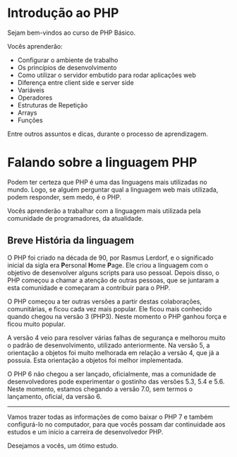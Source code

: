 # Introdução ao PHP

Sejam bem-vindos ao curso de PHP Básico.

Vocês aprenderão:

* Configurar o ambiente de trabalho
* Os princípios de desenvolvimento
* Como utilizar o servidor embutido para rodar aplicações web
* Diferença entre client side e server side
* Variáveis
* Operadores
* Estruturas de Repetição
* Arrays
* Funções

Entre outros assuntos e dicas, durante o processo de aprendizagem.

# Falando sobre a linguagem PHP

Podem ter certeza que PHP é uma das linguagens mais utilizadas no mundo. Logo, se alguém perguntar qual a linguagem web mais utilizada, podem responder, sem medo, é o PHP.

Vocês aprenderão a trabalhar com a linguagem mais utilizada pela comunidade de programadores, da atualidade.

## Breve História da linguagem

O PHP foi criado na década de 90, por Rasmus Lerdorf, e o significado inicial da sigla era **P**ersonal **H**ome **P**age. Ele criou a linguagem com o objetivo de desenvolver alguns scripts para uso pessoal. 
Depois disso, o PHP começou a chamar a atenção de outras pessoas, que se juntaram a esta comunidade e começaram a contribuir para o PHP.

O PHP começou a ter outras versões a partir destas colaborações, comunitárias, e ficou cada vez mais popular. 
Ele ficou mais conhecido quando chegou na versão 3 (PHP3). Neste momento o PHP ganhou força e ficou muito popular.

A versão 4 veio para resolver várias falhas de segurança e melhorou muito o padrão de desenvolvimento, utilizado anteriormente. 
Na versão 5, a orientação a objetos foi muito melhorada em relação a versão 4, que já a possuia. Esta orientação a objetos foi melhor implementada.

O PHP 6 não chegou a ser lançado, oficialmente, mas a comunidade de desenvolvedores pode experimentar o gostinho das versões 5.3, 5.4 e 5.6. 
Neste momento, estamos chegando a versão 7.0, sem termos o lançamento, oficial, da versão 6.

***

Vamos trazer todas as informações de como baixar o PHP 7 e também configurá-lo no computador, para que vocês possam dar continuidade aos estudos e um início a carreira de desenvolvedor PHP.

Desejamos a vocês, um ótimo estudo.
